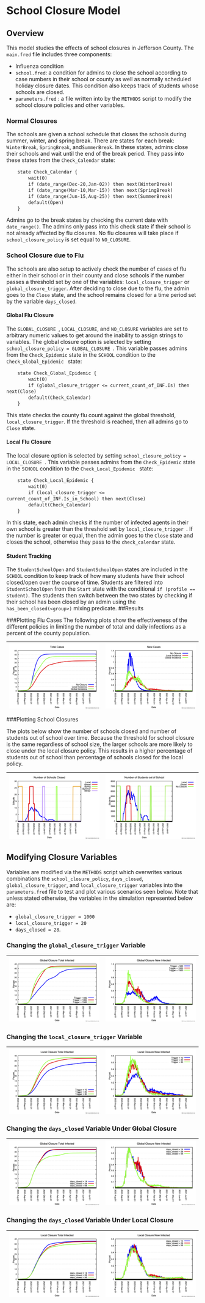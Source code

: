 # School Closure Model

## Overview

This model studies the effects of school closures in Jefferson County.  The `main.fred` file includes three components: 

* Influenza condition
* `school.fred`: a condition for admins to close the school according to case numbers in their school or county as well as normally scheduled holiday closure dates.  This condition also keeps track of students whose schools are closed.
* `parameters.fred` : a file written into by the `METHODS` script to modify the school closure policies and other variables.



### Normal Closures

The schools are given a school schedule that closes the schools during summer, winter, and spring break.  There are states for each break: `WinterBreak`, `SpringBreak`, and`SummerBreak`.  In these states, admins close their schools and wait until the end of the break period.  They pass into these states from the `Check_Calendar` state:


```fred
    state Check_Calendar {
        wait(0)
        if (date_range(Dec-20,Jan-02)) then next(WinterBreak) 
        if (date_range(Mar-10,Mar-15)) then next(SpringBreak)
        if (date_range(Jun-15,Aug-25)) then next(SummerBreak)
        default(Open)
    }
```
Admins go to the break states by checking the current date with `date_range()`. The admins only pass into this check state if their school is not already affected by flu closures.
No flu closures will take place if `school_closure_policy` is set equal to `NO_CLOSURE`.



### School Closure due to Flu

The schools are also setup to actively check the number of cases of flu either in their school or in their county and close schools if the number passes a threshold set by one of the variables: `local_closure_trigger` or `global_closure_trigger`.  After deciding to close due to the flu, the admin goes to the `Close` state, and the school remains closed for a time period set by the variable `days_closed`.

#### Global Flu Closure
The `GLOBAL_CLOSURE `, `LOCAL_CLOSURE`, and `NO_CLOSURE` variables are set to arbitrary numeric values to get around the inability to assign strings to variables.  The global closure option is selected by setting `school_closure_policy = GLOBAL_CLOSURE `.  This variable passes admins from the `Check_Epidemic` state in the `SCHOOL` condition to the `Check_Global_Epidemic ` state:


```fred
    state Check_Global_Epidemic {
        wait(0)
		if (global_closure_trigger <= current_count_of_INF.Is) then next(Close)
        default(Check_Calendar)
    }
```

This state checks the county flu count against the global threshold, `local_closure_trigger`.  If the threshold is reached, then all admins go to `Close` state.
#### Local Flu Closure

The local closure option is selected by setting `school_closure_policy = LOCAL_CLOSURE `.  This variable passes admins from the `Check_Epidemic` state in the `SCHOOL` condition to the `Check_Local_Epidemic ` state:


```fred
    state Check_Local_Epidemic {
        wait(0)
		if (local_closure_trigger <= current_count_of_INF.Is_in_School) then next(Close)
        default(Check_Calendar)
    }
```

In this state, each admin checks if the number of infected agents in their own school is greater than the threshold set by `local_closure_trigger `.  If the number is greater or equal, then the admin goes to the `Close` state and closes the school, otherwise they pass to the `check_calendar` state.

#### Student Tracking
The `StudentSchoolOpen` and `StudentSchoolOpen` states are included in the `SCHOOL` condition to keep track of how many students have their school closed/open over the course of time.  Students are filtered into `StudentSchoolOpen` from the `Start` state with the conditional
`if (profile == student)`.  The students then switch between the two states by checking if their school has been closed by an admin using the `has_been_closed(<group>)` mixing predicate.
##Results

###Plotting Flu Cases
The following plots show the effectiveness of the different policies in limiting the number of total and daily infections as a percent of the county population.

![tot](figures/tot.png)|![inc](figures/inc.png)
:-------------------------:|:-------------------------:

###Plotting School Closures

The plots below show the number of schools closed and number of students out of school over time.  Because the threshold for school closure is the same regardless of school size, the larger schools are more likely to close under the local closure policy.  This results in a higher percentage of students out of school than percentage of schools closed for the local policy.

![closed](figures/closed.png)|![students](figures/students.png)
:-------------------------:|:-------------------------:

## Modifying Closure Variables
Variables are modified via the `METHODS` script which overwrites various combinations the `school_closure_policy`, `days_closed`, `global_closure_trigger`, and `local_closure_trigger` variables into the `parameters.fred` file to test and plot various scenarios seen below.
 Note that unless stated otherwise, the variables in the simulation represented below are:

* `global_closure_trigger = 1000`
* `local_closure_trigger = 20`
*  `days_closed = 28`.

### Changing the `global_closure_trigger` Variable
![global_trigs_tot](figures/global_trigs_tot.png)| ![global_trigs_new](figures/global_trigs_new.png)
:-------------------------:|:-------------------------:


### Changing the `local_closure_trigger` Variable
![local_trigs_tot](figures/local_trigs_tot.png)| ![local_trigs_new](figures/local_trigs_new.png)
:-------------------------:|:-------------------------:  


### Changing the `days_closed` Variable Under Global Closure

![global_days_closed_tot](figures/global_days_closed_tot.png) |  ![global_days_closed_new](figures/global_days_closed_new.png)
:-------------------------:|:-------------------------:



### Changing the `days_closed` Variable Under Local Closure
![local_days_closed_tot](figures/local_days_closed_tot.png)  |  ![local_days_closed_new](figures/local_days_closed_new.png)
:-------------------------:|:-------------------------: